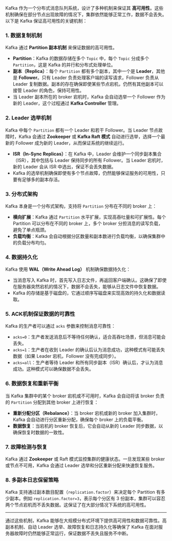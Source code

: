 Kafka 作为一个分布式消息队列系统，设计了多种机制来保证其 **高可用性**。这些机制确保在部分节点出现故障的情况下，集群依然能够正常工作，数据不会丢失。以下是 Kafka 保证高可用性的关键机制：

### 1. **数据复制机制**
Kafka 通过 **Partition 副本机制** 来保证数据的高可用性。
- **Partition**：Kafka 的数据存储在多个 `Topic` 中，每个 `Topic` 分成多个 `Partition`，这是 Kafka 的并行和分布式处理单位。
- **副本（Replica）**：每个 `Partition` 都有多个副本，其中一个是 **Leader**，其他是 **Follower**。只有 Leader 负责处理客户端的读写请求，Follower 负责从 Leader 复制数据。副本的存在确保即使某些节点宕机，仍然有其他副本可以接管 Leader 的角色，保持可用性。
- 当 Leader 副本所在的 broker 宕机时，Kafka 会自动选举一个 Follower 作为新的 Leader，这个过程通过 **Kafka Controller** 管理。

### 2. **Leader 选举机制**
Kafka 中每个 `Partition` 都有一个 Leader 和若干 Follower。当 Leader 节点故障时，Kafka 会通过 **Zookeeper** 或 **Kafka Raft 模式** 自动进行选举，选择一个最新的 Follower 成为新的 Leader，从而保证系统的继续运行。
- **ISR（In-Sync Replicas）**：在 Kafka 中，Leader 会维护一个同步副本集合（ISR），其中包括与 Leader 保持同步的所有 Follower。当 Leader 宕机时，新的 Leader 会从 ISR 中选出，保证不会丢失数据。
- Kafka 的选举机制确保即使有多个节点故障，仍然能够保证服务的可用性，只要有足够多的副本存活。

### 3. **分布式架构**
Kafka 本身是一个分布式架构，支持将 `Partition` 分布在不同的 broker 上：
- **横向扩展**：Kafka 通过 `Partition` 水平扩展，实现高吞吐量和可扩展性。每个 Partition 可以分布在不同的 broker 上，多个 broker 分担消息的读写负载，避免了单点瓶颈。
- **负载均衡**：Kafka 会自动根据分区数量和副本数进行负载均衡，以确保集群中的负载分布均匀。

### 4. **数据持久化**
Kafka 使用 **WAL（Write Ahead Log）** 机制确保数据持久化：
- 当消息写入 Kafka 时，首先写入日志文件，再返回客户端确认。这确保了即使在服务器突然宕机的情况下，数据不会丢失，能够从日志文件中恢复数据。
- Kafka 的存储是基于磁盘的，它通过顺序写磁盘来实现高效的持久化和数据读取。

### 5. **ACK机制保证数据的可靠性**
Kafka 的生产者可以通过 `acks` 参数来控制消息可靠性：
- `acks=0`：生产者发送消息后不等待任何确认，适合高吞吐场景，但消息可能会丢失。
- `acks=1`：生产者在收到 Leader 的确认后认为消息成功，这种模式有可能丢失数据（如果 Leader 宕机，Follower 没有完成同步）。
- `acks=all`：生产者等待 Leader 和所有同步副本（ISR）确认后，才认为消息成功。这种模式可以确保数据不会丢失。

### 6. **数据恢复和重新平衡**
当 Kafka 集群中的某个 broker 宕机或不可用时，Kafka 会自动将该 broker 负责的 `Partition` 分配到其他 broker 上进行恢复：
- **重新分配分区（Rebalance）**：当 broker 宕机或新的 broker 加入集群时，Kafka 会自动进行分区重新分配，确保每个 broker 上的负载平衡。
- **数据恢复**：当宕机的 broker 恢复后，它会自动从新的 Leader 同步数据，以确保恢复时数据的一致性。

### 7. **故障检测与恢复**
Kafka 通过 **Zookeeper** 或 Raft 模式监控集群的健康状态。一旦发现某些 broker 或节点不可用，Kafka 会通过 Leader 选举和分区重新分配来快速恢复服务。

### 8. **多副本日志保留策略**
Kafka 支持通过副本数目配置（`replication.factor`）来决定每个 Partition 有多少副本。例如 `replication.factor=3`，表示每个分区有 3 份副本，集群可以容忍两个节点宕机而不丢失数据。这保证了在大部分情况下系统的高可用性。

---

通过这些机制，Kafka 能够在大规模分布式环境下提供高可用性和数据可靠性。高副本机制、自动 Leader 选举、故障恢复和日志持久化等确保了 Kafka 在面对服务器故障时仍然能够正常运行，保证数据不丢失且服务不中断。